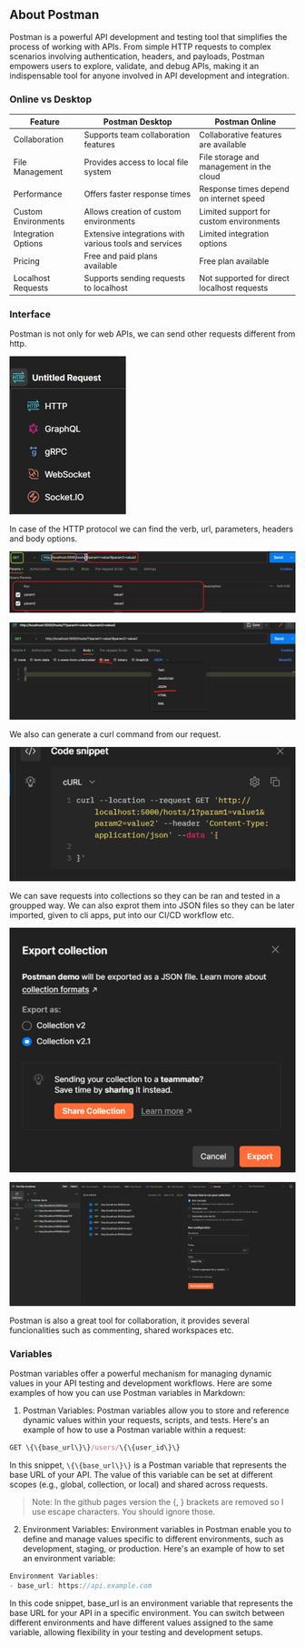 ## About Postman

Postman is a powerful API development and testing tool that simplifies the process of working with APIs.  From simple HTTP requests to complex scenarios involving authentication, headers, and payloads, Postman empowers users to explore, validate, and debug APIs, making it an indispensable tool for anyone involved in API development and integration.

### Online vs Desktop
| **Feature**         | **Postman Desktop**                                    | **Postman Online**                          |
| ------------------- | ------------------------------------------------------ | ------------------------------------------- |
| Collaboration       | Supports team collaboration features                   | Collaborative features are available        |
| File Management     | Provides access to local file system                   | File storage and management in the cloud    |
| Performance         | Offers faster response times                           | Response times depend on internet speed     |
| Custom Environments | Allows creation of custom environments                 | Limited support for custom environments     |
| Integration Options | Extensive integrations with various tools and services | Limited integration options                 |
| Pricing             | Free and paid plans available                          | Free plan available                         |
| Localhost Requests  | Supports sending requests to localhost                 | Not supported for direct localhost requests |


### Interface

Postman is not only for web APIs, we can send other requests different from http.

![img](../img/protocols.png)

In case of the HTTP protocol we can find the verb, url, parameters, headers and body options.

![img](../img/url-pattern.png)

![img](../img/body-json.png)

We also can generate a curl command from our request.

![img](../img/curl.png)

We can save requests into collections so they can be ran and tested in a groupped way. We can also exprot them into JSON files so they can be later imported, given to cli apps, put into our CI/CD workflow etc.

![img](../img/export-modal.png)

![img](../img/collection-run-steup.png)

Postman is also a great tool for collaboration, it provides several funcionalities such as commenting, shared workspaces etc.


### Variables
Postman variables offer a powerful mechanism for managing dynamic values in your API testing and development workflows. Here are some examples of how you can use Postman variables in Markdown:

1. Postman Variables:
Postman variables allow you to store and reference dynamic values within your requests, scripts, and tests. Here's an example of how to use a Postman variable within a request:

```javascript
GET \{\{base_url\}\}/users/\{\{user_id\}\}
```

In this snippet, `\{\{base_url\}\}` is a Postman variable that represents the base URL of your API. The value of this variable can be set at different scopes (e.g., global, collection, or local) and shared across requests.

> Note: In the github pages version the {, } brackets are removed so I use escape characters. You should ignore those.

2. Environment Variables:
Environment variables in Postman enable you to define and manage values specific to different environments, such as development, staging, or production. Here's an example of how to set an environment variable:

``` javascript
Environment Variables:
- base_url: https://api.example.com
```

In this code snippet, base_url is an environment variable that represents the base URL for your API in a specific environment. You can switch between different environments and have different values assigned to the same variable, allowing flexibility in your testing and development setups.